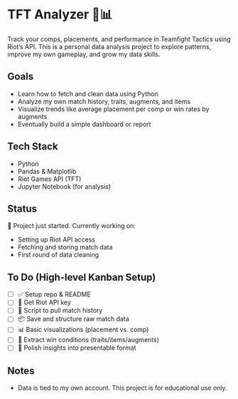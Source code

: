 # TFT Analyzer 🧠📊

Track your comps, placements, and performance in Teamfight Tactics using Riot’s API. This is a personal data analysis project to explore patterns, improve my own gameplay, and grow my data skills.

## Goals
- Learn how to fetch and clean data using Python
- Analyze my own match history, traits, augments, and items
- Visualize trends like average placement per comp or win rates by augments
- Eventually build a simple dashboard or report

## Tech Stack
- Python
- Pandas & Matplotlib
- Riot Games API (TFT)
- Jupyter Notebook (for analysis)

## Status
🚧 Project just started. Currently working on:
- Setting up Riot API access
- Fetching and storing match data
- First round of data cleaning

## To Do (High-level Kanban Setup)
- [ ] ✅ Setup repo & README
- [ ] 🔑 Get Riot API key
- [ ] 🧲 Script to pull match history
- [ ] 📦 Save and structure raw match data
- [ ] 📊 Basic visualizations (placement vs. comp)
- [ ] 🎯 Extract win conditions (traits/items/augments)
- [ ] 🚀 Polish insights into presentable format

## Notes
- Data is tied to my own account. This project is for educational use only.
